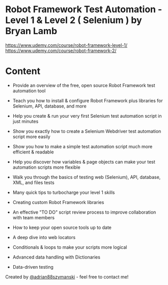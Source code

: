 # Robot Framework Test Automation - Level 1 & Level 2 ( Selenium ) by Bryan Lamb

https://www.udemy.com/course/robot-framework-level-1/
https://www.udemy.com/course/robot-framework-2/

# Content
* Provide an overview of the free, open source Robot Framework test automation tool

* Teach you how to install & configure Robot Framework plus libraries for Selenium, API, database, and more

* Help you create & run your very first Selenium test automation script in just minutes

* Show you exactly how to create a Selenium Webdriver test automation script more easily

* Show you how to make a simple test automation script much more efficient & readable

* Help you discover how variables & page objects can make your test automation scripts more flexible

* Walk you through the basics of testing web (Selenium), API, database, XML, and files tests

* Many quick tips to turbocharge your level 1 skills

* Creating custom Robot Framework libraries

* An effective "TO DO" script review process to improve collaboration with team members

* How to keep your open source tools up to date

* A deep dive into web locators

* Conditionals & loops to make your scripts more logical

* Advanced data handling with Dictionaries

* Data-driven testing

Created by [@adrian88szymanski](https://github.com/adrian88szymanski) - feel free to contact me!

